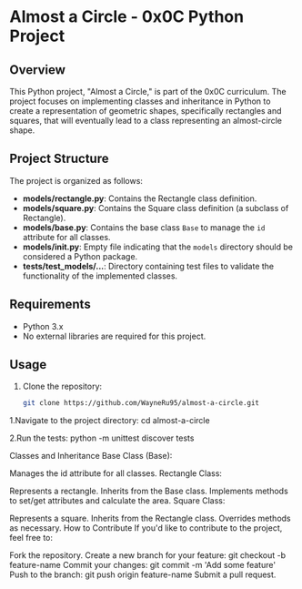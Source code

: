 # Almost a Circle - 0x0C Python Project

## Overview
This Python project, "Almost a Circle," is part of the 0x0C curriculum. The project focuses on implementing classes and inheritance in Python to create a representation of geometric shapes, specifically rectangles and squares, that will eventually lead to a class representing an almost-circle shape.

## Project Structure
The project is organized as follows:

- **models/rectangle.py**: Contains the Rectangle class definition.
- **models/square.py**: Contains the Square class definition (a subclass of Rectangle).
- **models/base.py**: Contains the base class `Base` to manage the `id` attribute for all classes.
- **models/__init__.py**: Empty file indicating that the `models` directory should be considered a Python package.
- **tests/test_models/...**: Directory containing test files to validate the functionality of the implemented classes.

## Requirements
- Python 3.x
- No external libraries are required for this project.

## Usage
1. Clone the repository:
   ```bash
   git clone https://github.com/WayneRu95/almost-a-circle.git

1.Navigate to the project directory:
cd almost-a-circle

2.Run the tests:
python -m unittest discover tests

Classes and Inheritance
Base Class (Base):

Manages the id attribute for all classes.
Rectangle Class:

Represents a rectangle.
Inherits from the Base class.
Implements methods to set/get attributes and calculate the area.
Square Class:

Represents a square.
Inherits from the Rectangle class.
Overrides methods as necessary.
How to Contribute
If you'd like to contribute to the project, feel free to:

Fork the repository.
Create a new branch for your feature: git checkout -b feature-name
Commit your changes: git commit -m 'Add some feature'
Push to the branch: git push origin feature-name
Submit a pull request.

